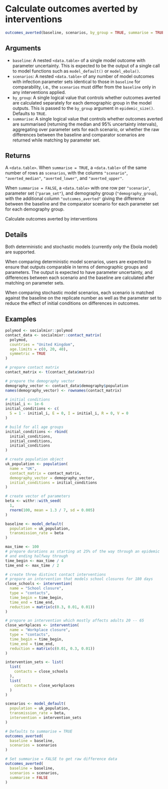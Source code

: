 # Calculate outcomes averted by interventions

```r
outcomes_averted(baseline, scenarios, by_group = TRUE, summarise = TRUE)
```

## Arguments

- `baseline`: A nested `<data.table>` of a single model outcome with parameter uncertainty. This is expected to be the output of a single call to model functions such as `model_default()` or `model_ebola()`.
- `scenarios`: A nested `<data.table>` of any number of model outcomes with infection parameter sets identical to those in `baseline` for comparability, i.e., the `scenarios` must differ from the `baseline` only in any interventions applied.
- `by_group`: A single logical value that controls whether outcomes averted are calculated separately for each demographic group in the model outputs. This is passed to the `by_group` argument in `epidemic_size()`. Defaults to `TRUE`.
- `summarise`: A single logical value that controls whether outcomes averted are summarised (returning the median and 95% uncertainty intervals), aggregating over parameter sets for each scenario, or whether the raw differences between the baseline and comparator scenarios are returned while matching by parameter set.

## Returns

A `<data.table>`. When `summarise = TRUE`, a `<data.table>` of the same number of rows as `scenarios`, with the columns `"scenario"`, `"averted_median"`, `"averted_lower"`, and `"averted_upper"`.

When `summarise = FALSE`, a `<data.table>` with one row per `"scenario"`, parameter set (`"param_set"`), and demography group (`"demography_group`), with the additional column `"outcomes_averted"` giving the difference between the baseline and the comparator scenario for each parameter set for each demography group.

Calculate outcomes averted by interventions

## Details

Both deterministic and stochastic models (currently only the Ebola model) are supported.

When comparing deterministic model scenarios, users are expected to ensure that outputs comparable in terms of demographic groups and parameters. The output is expected to have parameter uncertainty, and differences between each scenario and the baseline are calculated after matching on parameter sets.

When comparing stochastic model scenarios, each scenario is matched against the baseline on the replicate number as well as the parameter set to reduce the effect of initial conditions on differences in outcomes.

## Examples

```r
polymod <- socialmixr::polymod
contact_data <- socialmixr::contact_matrix(
  polymod,
  countries = "United Kingdom",
  age.limits = c(0, 20, 40),
  symmetric = TRUE
)

# prepare contact matrix
contact_matrix <- t(contact_data$matrix)

# prepare the demography vector
demography_vector <- contact_data$demography$population
names(demography_vector) <- rownames(contact_matrix)

# initial conditions
initial_i <- 1e-6
initial_conditions <- c(
  S = 1 - initial_i, E = 0, I = initial_i, R = 0, V = 0
)

# build for all age groups
initial_conditions <- rbind(
  initial_conditions,
  initial_conditions,
  initial_conditions
)

# create population object
uk_population <- population(
  name = "UK",
  contact_matrix = contact_matrix,
  demography_vector = demography_vector,
  initial_conditions = initial_conditions
)

# create vector of parameters
beta <- withr::with_seed(
  1,
  rnorm(100, mean = 1.3 / 7, sd = 0.005)
)

baseline <- model_default(
  population = uk_population,
  transmission_rate = beta
)

max_time <- 100
# prepare durations as starting at 25% of the way through an epidemic
# and ending halfway through
time_begin <- max_time / 4
time_end <- max_time / 2

# create three distinct contact interventions
# prepare an intervention that models school closures for 180 days
close_schools <- intervention(
  name = "School closure",
  type = "contacts",
  time_begin = time_begin,
  time_end = time_end,
  reduction = matrix(c(0.3, 0.01, 0.01))
)

# prepare an intervention which mostly affects adults 20 -- 65
close_workplaces <- intervention(
  name = "Workplace closure",
  type = "contacts",
  time_begin = time_begin,
  time_end = time_end,
  reduction = matrix(c(0.01, 0.3, 0.01))
)

intervention_sets <- list(
  list(
    contacts = close_schools
  ),
  list(
    contacts = close_workplaces
  )
)

scenarios <- model_default(
  population = uk_population,
  transmission_rate = beta,
  intervention = intervention_sets
)

# Defaults to summarise = TRUE
outcomes_averted(
  baseline = baseline,
  scenarios = scenarios
)

# Set summarise = FALSE to get raw difference data
outcomes_averted(
  baseline = baseline,
  scenarios = scenarios,
  summarise = FALSE
)
```
